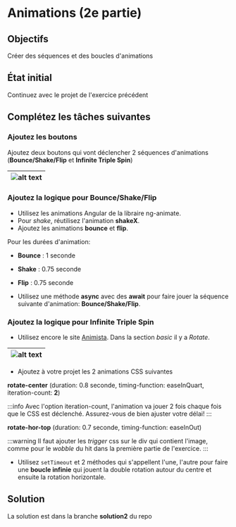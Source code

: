 # Animations (2e partie)

## Objectifs

Créer des séquences et des boucles d'animations

## État initial

Continuez avec le projet de l'exercice précédent

## Complétez les tâches suivantes

### Ajoutez les boutons

Ajoutez deux boutons qui vont déclencher 2 séquences d'animations (**Bounce/Shake/Flip** et **Infinite Triple Spin**)

| ![alt text](/img/exercices/animations/image-3.png) |
| -------------------------------------------------- |

### Ajoutez la logique pour Bounce/Shake/Flip

- Utilisez les animations Angular de la libraire ng-animate.
- Pour _shake_, réutilisez l'animation **shakeX**.
- Ajoutez les animations **bounce** et **flip**.

Pour les durées d'animation:

- **Bounce** : 1 seconde
- **Shake** : 0.75 seconde
- **Flip** : 0.75 seconde

- Utilisez une méthode **async** avec des **await** pour faire jouer la séquence suivante d'animation: **Bounce/Shake/Flip**.

### Ajoutez la logique pour Infinite Triple Spin

- Utilisez encore le site [Animista](https://animista.net). Dans la section _basic_ il y a _Rotate_.

| ![alt text](/img/exercices/animations/image-2.png) |
| -------------------------------------------------- |

- Ajoutez à votre projet les 2 animations CSS suivantes

**rotate-center** (duration: 0.8 seconde, timing-function: easeInQuart, iteration-count: **2**)

:::info
Avec l'option iteration-count, l'animation va jouer 2 fois chaque fois que le CSS est déclenché. Assurez-vous de bien ajuster votre délai!
:::

**rotate-hor-top** (duration: 0.7 seconde, timing-function: easeInOut)

:::warning
Il faut ajouter les _trigger_ css sur le div qui contient l'image, comme pour le _wobble_ du hit dans la première partie de l'exercice.
:::

- Utilisez `setTimeout` et 2 méthodes qui s'appellent l'une, l'autre pour faire une **boucle infinie** qui jouent la double rotation autour du centre et ensuite la rotation horizontale.

## Solution

La solution est dans la branche **solution2** du repo
